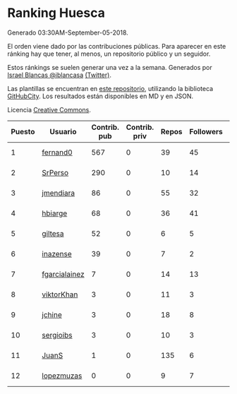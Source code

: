 # Ranking Huesca

Generado 03:30AM-September-05-2018.

El orden viene dado por las contribuciones públicas. Para aparecer en este ránking hay que tener, al menos, un repositorio público y un seguidor.

Estos ránkings se suelen generar una vez a la semana. Generados por [Israel Blancas @iblancasa](https://github.com/iblancasa/) [(Twitter)](https://twitter.com/iblancasa).

Las plantillas se encuentran en [este repositorio](https://github.com/iblancasa/GH-Spanish-Ranking), utilizando la biblioteca [GitHubCity](https://github.com/iblancasa/GitHubCity). Los resultados están disponibles en MD y en JSON.

Licencia [Creative Commons](https://creativecommons.org/licenses/by/4.0/).

| Puesto   |  Usuario  | Contrib. pub | Contrib. priv |Repos| Followers | Desde |  Avatar  |
|----------|-----------|--------------|---------------|-----|-----------|-------|----------|
|1|[fernand0](https://github.com/fernand0)|567|0|39|45|2008-03-06|![fernand0]()|
|2|[SrPerso](https://github.com/SrPerso)|290|0|10|14|2016-02-09|![SrPerso]()|
|3|[jmendiara](https://github.com/jmendiara)|86|0|55|32|2011-06-15|![jmendiara]()|
|4|[hbiarge](https://github.com/hbiarge)|68|0|36|41|2010-11-08|![hbiarge]()|
|5|[giltesa](https://github.com/giltesa)|52|0|6|5|2014-08-26|![giltesa]()|
|6|[inazense](https://github.com/inazense)|39|0|7|2|2016-08-16|![inazense]()|
|7|[fgarcialainez](https://github.com/fgarcialainez)|7|0|14|13|2012-05-19|![fgarcialainez]()|
|8|[viktorKhan](https://github.com/viktorKhan)|3|0|11|3|2013-06-13|![viktorKhan]()|
|9|[jchine](https://github.com/jchine)|3|0|18|8|2012-05-03|![jchine]()|
|10|[sergioibs](https://github.com/sergioibs)|3|0|10|3|2013-09-26|![sergioibs]()|
|11|[JuanS](https://github.com/JuanS)|1|0|135|6|2012-08-16|![JuanS]()|
|12|[lopezmuzas](https://github.com/lopezmuzas)|0|0|9|7|2012-02-01|![lopezmuzas]()|
